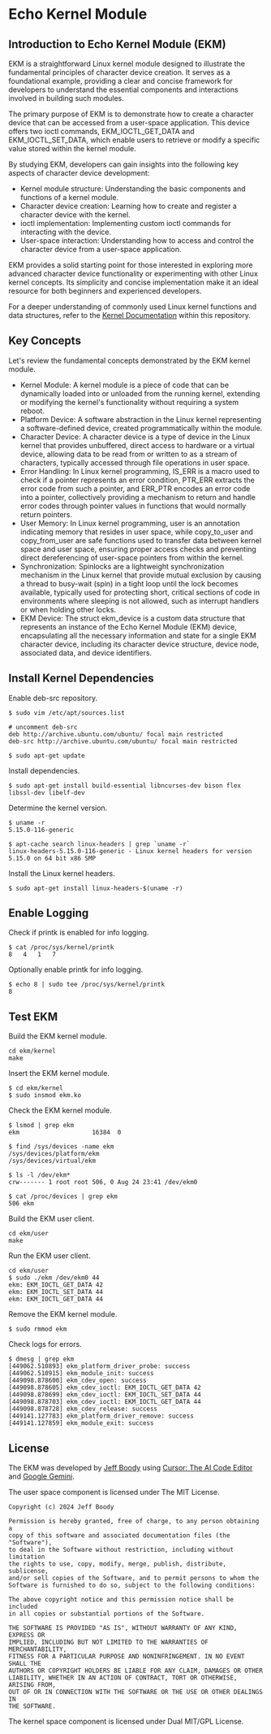 Echo Kernel Module
==================

Introduction to Echo Kernel Module (EKM)
----------------------------------------

EKM is a straightforward Linux kernel module designed to
illustrate the fundamental principles of character device
creation. It serves as a foundational example, providing a
clear and concise framework for developers to understand the
essential components and interactions involved in building
such modules.

The primary purpose of EKM is to demonstrate how to create a
character device that can be accessed from a user-space
application. This device offers two ioctl commands,
EKM_IOCTL_GET_DATA and EKM_IOCTL_SET_DATA, which enable
users to retrieve or modify a specific value stored within
the kernel module.

By studying EKM, developers can gain insights into the
following key aspects of character device development:

* Kernel module structure: Understanding the basic
  components and functions of a kernel module.
* Character device creation: Learning how to create and
  register a character device with the kernel.
* ioctl implementation: Implementing custom ioctl commands
  for interacting with the device.
* User-space interaction: Understanding how to access and
  control the character device from a user-space application.

EKM provides a solid starting point for those interested in
exploring more advanced character device functionality or
experimenting with other Linux kernel concepts. Its
simplicity and concise implementation make it an ideal
resource for both beginners and experienced developers.

For a deeper understanding of commonly used Linux kernel
functions and data structures, refer to the
[Kernel Documentation](readme-kernel.md) within this
repository.

Key Concepts
------------

Let's review the fundamental concepts demonstrated by the
EKM kernel module.

* Kernel Module: A kernel module is a piece of code that can
  be dynamically loaded into or unloaded from the running
  kernel, extending or modifying the kernel's functionality
  without requiring a system reboot.
* Platform Device: A software abstraction in the Linux
  kernel representing a software-defined device, created
  programmatically within the module.
* Character Device: A character device is a type of device
  in the Linux kernel that provides unbuffered, direct
  access to hardware or a virtual device, allowing data to
  be read from or written to as a stream of characters,
  typically accessed through file operations in user space.
* Error Handling: In Linux kernel programming, IS_ERR is a
  macro used to check if a pointer represents an error
  condition, PTR_ERR extracts the error code from such a
  pointer, and ERR_PTR encodes an error code into a pointer,
  collectively providing a mechanism to return and handle
  error codes through pointer values in functions that would
  normally return pointers.
* User Memory: In Linux kernel programming, user is an
  annotation indicating memory that resides in user space,
  while copy_to_user and copy_from_user are safe functions
  used to transfer data between kernel space and user space,
  ensuring proper access checks and preventing direct
  dereferencing of user-space pointers from within the
  kernel.
* Synchronization: Spinlocks are a lightweight
  synchronization mechanism in the Linux kernel that provide
  mutual exclusion by causing a thread to busy-wait (spin)
  in a tight loop until the lock becomes available,
  typically used for protecting short, critical sections of
  code in environments where sleeping is not allowed, such
  as interrupt handlers or when holding other locks.
* EKM Device: The struct ekm_device is a custom data
  structure that represents an instance of the Echo Kernel
  Module (EKM) device, encapsulating all the necessary
  information and state for a single EKM character device,
  including its character device structure, device node,
  associated data, and device identifiers.

Install Kernel Dependencies
---------------------------

Enable deb-src repository.

	$ sudo vim /etc/apt/sources.list

	# uncomment deb-src
	deb http://archive.ubuntu.com/ubuntu/ focal main restricted
	deb-src http://archive.ubuntu.com/ubuntu/ focal main restricted

	$ sudo apt-get update

Install dependencies.

	$ sudo apt-get install build-essential libncurses-dev bison flex libssl-dev libelf-dev

Determine the kernel version.

	$ uname -r
	5.15.0-116-generic

	$ apt-cache search linux-headers | grep `uname -r`
	linux-headers-5.15.0-116-generic - Linux kernel headers for version 5.15.0 on 64 bit x86 SMP

Install the Linux kernel headers.

	$ sudo apt-get install linux-headers-$(uname -r)

Enable Logging
--------------

Check if printk is enabled for info logging.

	$ cat /proc/sys/kernel/printk
	8	4	1	7

Optionally enable printk for info logging.

	$ echo 8 | sudo tee /proc/sys/kernel/printk
	8

Test EKM
--------

Build the EKM kernel module.

	cd ekm/kernel
	make

Insert the EKM kernel module.

	$ cd ekm/kernel
	$ sudo insmod ekm.ko

Check the EKM kernel module.

	$ lsmod | grep ekm
	ekm                    16384  0

	$ find /sys/devices -name ekm
	/sys/devices/platform/ekm
	/sys/devices/virtual/ekm

	$ ls -l /dev/ekm*
	crw------- 1 root root 506, 0 Aug 24 23:41 /dev/ekm0

	$ cat /proc/devices | grep ekm
	506 ekm

Build the EKM user client.

	cd ekm/user
	make

Run the EKM user client.

	cd ekm/user
	$ sudo ./ekm /dev/ekm0 44
	ekm: EKM_IOCTL_GET_DATA 42
	ekm: EKM_IOCTL_SET_DATA 44
	ekm: EKM_IOCTL_GET_DATA 44

Remove the EKM kernel module.

	$ sudo rmmod ekm

Check logs for errors.

	$ dmesg | grep ekm
	[449062.510893] ekm_platform_driver_probe: success
	[449062.510915] ekm_module_init: success
	[449098.878600] ekm_cdev_open: success
	[449098.878605] ekm_cdev_ioctl: EKM_IOCTL_GET_DATA 42
	[449098.878699] ekm_cdev_ioctl: EKM_IOCTL_SET_DATA 44
	[449098.878703] ekm_cdev_ioctl: EKM_IOCTL_GET_DATA 44
	[449098.878728] ekm_cdev_release: success
	[449141.127783] ekm_platform_driver_remove: success
	[449141.127859] ekm_module_exit: success

License
-------

The EKM was developed by
[Jeff Boody](mailto:jeffboody@gmail.com)
using
[Cursor: The AI Code Editor](https://www.cursor.com/) and
[Google Gemini](https://gemini.google.com/).

The user space component is licensed under The MIT License.

	Copyright (c) 2024 Jeff Boody

	Permission is hereby granted, free of charge, to any person obtaining a
	copy of this software and associated documentation files (the "Software"),
	to deal in the Software without restriction, including without limitation
	the rights to use, copy, modify, merge, publish, distribute, sublicense,
	and/or sell copies of the Software, and to permit persons to whom the
	Software is furnished to do so, subject to the following conditions:

	The above copyright notice and this permission notice shall be included
	in all copies or substantial portions of the Software.

	THE SOFTWARE IS PROVIDED "AS IS", WITHOUT WARRANTY OF ANY KIND, EXPRESS OR
	IMPLIED, INCLUDING BUT NOT LIMITED TO THE WARRANTIES OF MERCHANTABILITY,
	FITNESS FOR A PARTICULAR PURPOSE AND NONINFRINGEMENT. IN NO EVENT SHALL THE
	AUTHORS OR COPYRIGHT HOLDERS BE LIABLE FOR ANY CLAIM, DAMAGES OR OTHER
	LIABILITY, WHETHER IN AN ACTION OF CONTRACT, TORT OR OTHERWISE, ARISING FROM,
	OUT OF OR IN CONNECTION WITH THE SOFTWARE OR THE USE OR OTHER DEALINGS IN
	THE SOFTWARE.

The kernel space component is licensed under Dual MIT/GPL License.
